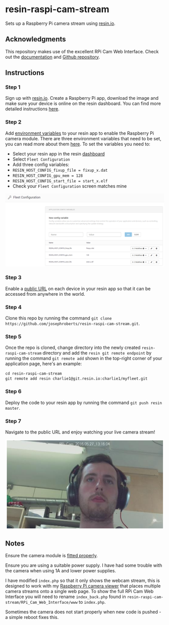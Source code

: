 # resin-raspi-cam-stream
Sets up a Raspberry Pi camera stream using [resin.io](http://resin.io).

## Acknowledgments
This repository makes use of the excellent RPi Cam Web Interface. Check out the [documentation](http://elinux.org/RPi-Cam-Web-Interface) and [Github repository](https://github.com/silvanmelchior/RPi_Cam_Web_Interface).

## Instructions
### Step 1
Sign up with [resin.io](http://resin.io). Create a Raspberry Pi app, download the image and make sure your device is online on the resin dashboard. You can find more detailed instructions [here](http://docs.resin.io/raspberrypi/nodejs/getting-started/).

### Step 2
Add [environment variables](http://docs.resin.io/management/env-vars/) to your resin app to enable the Raspberry Pi camera module. There are three environment variables that need to be set, you can read more about them [here](http://docs.resin.io/hardware/i2c-and-spi/#raspberry-pi-camera-module). To set the variables you need to:

* Select your resin app in the resin [dashboard](https://dashboard.resin.io)
* Select `Fleet Configuration`
* Add three config variables:
 * `RESIN_HOST_CONFIG_fixup_file = fixup_x.dat`
 * `RESIN_HOST_CONFIG_gpu_mem = 128`
 * `RESIN_HOST_CONFIG_start_file = start_x.elf`
* Check your `Fleet Configuration` screen matches mine

![alt text](/Docs/env_vars.png)

### Step 3
Enable a [public URL](http://docs.resin.io/management/devices/#enable-public-device-url) on each device in your resin app so that it can be accessed from anywhere in the world.

### Step 4
Clone this repo by running the command `git clone https://github.com/josephroberts/resin-raspi-cam-stream.git`.

### Step 5
Once the repo is cloned, change directory into the newly created `resin-raspi-cam-stream` directory and add the `resin git remote endpoint` by running the command `git remote add` shown in the top-right corner of your application page, here's an example:
```
cd resin-raspi-cam-stream
git remote add resin charlie1@git.resin.io:charlie1/myfleet.git
```

### Step 6
Deploy the code to your resin app by running the command `git push resin master`.

### Step 7
Navigate to the public URL and enjoy watching your live camera stream!

![alt text](/Docs/camera.png)

## Notes
Ensure the camera module is [fitted properly](https://www.raspberrypi.org/help/camera-module-setup/).

Ensure you are using a suitable power supply. I have had some trouble with the camera when using 1A and lower power supplies.

I have modified `index.php` so that it only shows the webcam stream, this is designed to work with my [Raspberry Pi camera viewer](https://github.com/josephroberts/resin-raspi-cam-viewer) that places multiple camera streams onto a single web page. To show the full RPi Cam Web Interface you will need to rename `index_back.php` found in `resin-raspi-cam-stream/RPi_Cam_Web_Interface/www` to `index.php`.

Sometimes the camera does not start properly when new code is pushed - a simple reboot fixes this.